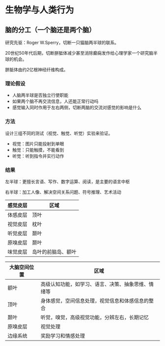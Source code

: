 # 生物学与人类行为

## 脑的分工（一个脑还是两个脑）

研究先驱：Roger W.Sperry，切断一只猫脑两半球的联系。

20世纪50年代后期，切断胼胝体减少甚至消除癫痫发作给心理学家一个研究脑半球的机会。

胼胝体由约2亿根神经纤维构成。

### 理论假设

- 人脑两半球是否独立行使职能
- 如果两个脑不再交流信息，人还能正常行动吗
- 感觉输入同时作用于左右两侧，切断两脑的交流对感觉的影响是什么

### 方法

设计三组不同的测试（视觉、触觉、听觉）实验来验证。

- 视觉：图片只能投射到单眼
- 触觉：只能触摸，不能看到
- 听觉：听到指令并实行动作

### 结果

左半球：更擅长言语、写作、数字运算、阅读，是主要的语言中枢

右半球：加工人像、解决空间关系问题、符号推理、艺术活动

| 感觉皮层 | 区域               |
| -------- | ------------------ |
| 体感皮层 | 顶叶               |
| 视觉皮层 | 枕叶               |
| 听觉皮层 | 颞叶               |
| 原嗅皮层 | 颞叶               |
| 味觉皮层 | 岛叶的前脑岛、额叶 |

| 大脑空间位置 | 区域                                               |
| ------------ | -------------------------------------------------- |
| 额叶         | 高级认知功能，如学习、语言、决策、抽象思维、情绪等 |
| 顶叶         | 身体感觉，空间信息处理，视觉信息和体感信息的整合   |
| 颞叶         | 听觉，嗅觉，高级视觉功能，分辨左右，长期记忆       |
| 原嗅皮层     | 视觉处理                                           |
| 边缘系统     | 奖励学习和情感处理                                 |